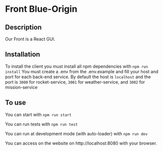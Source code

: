 
# Front Blue-Origin

## Description

Our Front is a React GUI.

## Installation

To install the client you must install all npm dependencies with
`npm run install`
You must create a .env from the .env.example and fill your host and port for each back-end service.
By default the host is `localhost` and the port is `3000` for rocket-service, `3001` for weather-service, and `3002` for mission-service

## To use

You can start with 
`npm run start`

You can run tests with
`npm run test`

You can run at development mode (with auto-loader) with
`npm run dev`

You can access on the website on http://localhost:8080 with your browser.